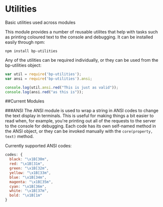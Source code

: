 # Utilities
Basic utilities used across modules

This module provides a number of reusable utilites that help with tasks such as printing 
coloured text to the console and debugging. It can be installed easily through npm:
```
npm install bp-utilities
```

Any of the utilities can be required individually, or they can be used from the bp-utilities object:

```Javascript
var util = require('bp-utilities');
var ansi = require('bp-utilities').ansi;

console.log(util.ansi.red("This is just as valid"));
console.log(ansi.red("as this is"));
```

##Current Modules

###ANSI
The ANSI module is used to wrap a string in ANSI codes to change the text display in terminals.
This is useful for making things a bit easier to read when, for example, you're printing out all
of the requests to the server to the console for debugging. Each code has its own self-named method
in the ANSI object, or they can be invoked manually with the `core(property, text)` method.

Currently supported ANSI codes:
```Javascript
codes: {
  black: "\x1B[30m",
  red: "\x1B[31m",
  green: "\x1B[32m",
  yellow: "\x1B[33m",
  blue: "\x1B[34m",
  magenta: "\x1B[35m",
  cyan: "\x1B[36m",
  white: "\x1B[37m",
  bold: "\x1B[1m"
}
```
